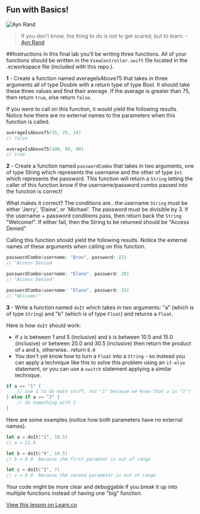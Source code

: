 ## Fun with Basics!

![Ayn Rand](http://i.imgur.com/PSrvvAf.jpg?1)
> If you don't know, the thing to do is not to get scared, but to learn. -[Ayn Rand](https://en.wikipedia.org/wiki/Ayn_Rand)


##Instructions
In this final lab you'll be writing three functions. All of your functions should be written in the `ViewController.swift` file located in the .xcworkspace file (included with this repo.).

**1** - Create a function named averageIsAbove75 that takes in three arguments all of type Double with a return type of type Bool. It should take these three values and find their average. If the average is greater than 75, then return `true`, else return `false`.

If you were to call on this function, it would yield the following results. Notice how there are no external names to the parameters when this function is called.

````Swift
averageIsAbove75(55, 25, 24)
// false

averageIsAbove75(100, 85, 90)
// true
````



**2** - Create a function named ````passwordCombo```` that takes in two arguments, one of type String which represents the username and the other of type ````Int```` which represents the password. This function will return a ````String```` letting the caller of this function know if the username/password combo passed into the function is correct!

What makes it correct? The conditions are.. the username ````String```` must be either 'Jerry', 'Elaine', or 'Michael'. The password must be divisible by 3. If the username + password conditions pass, then return back the ````String```` "Welcome!". If either fail, then the String to be returned should be "Access Denied"

Calling this function should yield the following results. Notice the external names of these arguments when calling on this function.

````Swift
passwordCombo(username: "Bran", password: 22)
// "Access Denied

passwordCombo(username: "Elane", password: 20)
// "Access Denied"

passwordCombo(username: "Elane", password: 33)
// "Welcome!"
````






**3** - Write a function named `doIt` which takes in two arguments: "a" (which is of type ````String````) and "b" (which is of type ````Float````) and returns a ````Float````.  

Here is how ````doIt```` should work:
*  if `a` is between 1 and 5 (inclusive)  and `b` is between 10.5 and 15.0 (inclusive) or between 20.0 and 30.5 (inclusive) then return the product of `a` and `b`, otherwise.. return `0.0`
* You don't yet know how to turn a `Float` into a `String` - so instead you can apply a technique like this to solve this problem using an `if-else` statement, or you can use a `switch` statement applying a similar technique.

```swift
if a == "1" { 
	// use 1 to do math stuff, not "1" because we know that a is "1"!
} else if a == "2" {
	// do something with 2
}
```

Here are some examples (notice how both parameters have no external names).

````Swift
let a = doIt("2", 10.5)
// a = 21.0

let b = doIt("9", 10.5)
// b = 0.0  because the first paramter is out of range

let c = doIt("2", 7)
// c = 0.0  because the second parameter is out of range
````


Your code might be more clear and debuggable if you break it up into multiple functions instead of having one "big" function.


<a href='https://learn.co/lessons/AllUnit3Lab' data-visibility='hidden'>View this lesson on Learn.co</a>